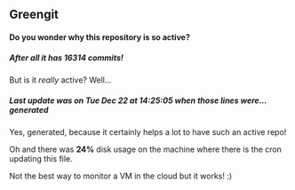 ## Greengit

#### Do you wonder why this repository is so active?

##### After all it has 16314 commits!

But is it *really* active? Well...

##### Last update was on Tue Dec 22 at 14:25:05 when those lines were... generated

Yes, generated, because it certainly helps a lot to have such an active repo!

Oh and there was **24%** disk usage on the machine
where there is the cron updating this file.

Not the best way to monitor a VM in the cloud but it works! :)
